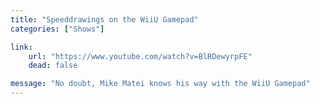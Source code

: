 ```yaml
---
title: "Speeddrawings on the WiiU Gamepad"
categories: ["Shows"]

link:
    url: "https://www.youtube.com/watch?v=BlRDewyrpFE"
    dead: false

message: "No doubt, Mike Matei knows his way with the WiiU Gamepad"
---
```


